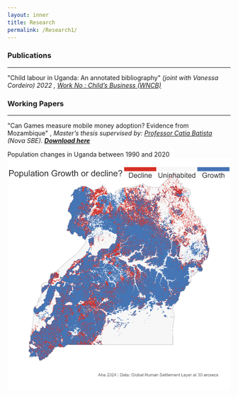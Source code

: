 ```yaml
---
layout: inner
title: Research
permalink: /Research1/
---
```


### Publications 
---
"Child labour in Uganda: An annotated bibliography" _(joint with Vanessa Cordeiro) 2022 , [Work No : Child’s Business (WNCB) ](/Uganda-1.pdf)_ 

### Working Papers
---
 "Can Games measure mobile money adoption? Evidence from Mozambique" , _Master’s thesis supervised by:  [Professor Catia Batista](https://www.catiabatista.org/) (Nova SBE). <b>[Download here](https://jamesahabyona.github.io/games_mobile_money_adoption.pdf)  </b>_
 
Population changes in Uganda between 1990 and 2020
 ![alt text](https://github.com/Jamesahabyona/jamesahabyona.github.io/blob/master/Uganda-population-change.png?raw=true)



